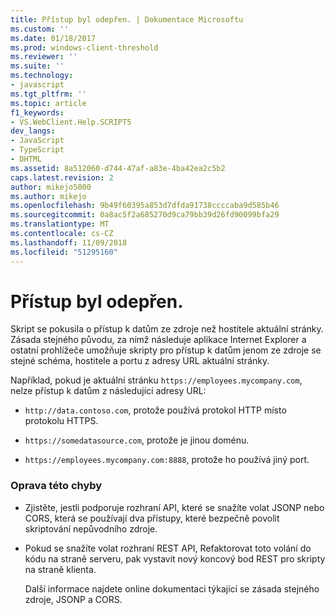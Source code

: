 ```yaml
---
title: Přístup byl odepřen. | Dokumentace Microsoftu
ms.custom: ''
ms.date: 01/18/2017
ms.prod: windows-client-threshold
ms.reviewer: ''
ms.suite: ''
ms.technology:
- javascript
ms.tgt_pltfrm: ''
ms.topic: article
f1_keywords:
- VS.WebClient.Help.SCRIPT5
dev_langs:
- JavaScript
- TypeScript
- DHTML
ms.assetid: 8a512060-d744-47af-a83e-4ba42ea2c5b2
caps.latest.revision: 2
author: mikejo5000
ms.author: mikejo
ms.openlocfilehash: 9b49f60395a853d7dfda91738ccccaba9d585b46
ms.sourcegitcommit: 0a8ac5f2a685270d9ca79bb39d26fd90099bfa29
ms.translationtype: MT
ms.contentlocale: cs-CZ
ms.lasthandoff: 11/09/2018
ms.locfileid: "51295160"
---
```

# <a name="access-is-denied"></a>Přístup byl odepřen.
Skript se pokusila o přístup k datům ze zdroje než hostitele aktuální stránky. Zásada stejného původu, za nímž následuje aplikace Internet Explorer a ostatní prohlížeče umožňuje skripty pro přístup k datům jenom ze zdroje se stejné schéma, hostitele a portu z adresy URL aktuální stránky.  
  
 Například, pokud je aktuální stránku `https://employees.mycompany.com`, nelze přístup k datům z následující adresy URL:  
  
-   `http://data.contoso.com`, protože používá protokol HTTP místo protokolu HTTPS.  
  
-   `https://somedatasource.com`, protože je jinou doménu.  
  
-   `https://employees.mycompany.com:8888`, protože ho používá jiný port.  
  
### <a name="to-correct-this-error"></a>Oprava této chyby  
  
-   Zjistěte, jestli podporuje rozhraní API, které se snažíte volat JSONP nebo CORS, která se používají dva přístupy, které bezpečně povolit skriptování nepůvodního zdroje.  
  
-   Pokud se snažíte volat rozhraní REST API, Refaktorovat toto volání do kódu na straně serveru, pak vystavit nový koncový bod REST pro skripty na straně klienta.  
  
     Další informace najdete online dokumentaci týkající se zásada stejného zdroje, JSONP a CORS.
